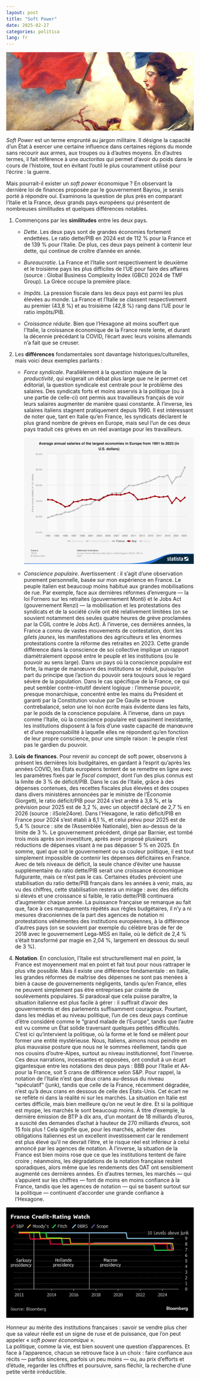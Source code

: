 ```yaml
---
layout: post
title: "Soft Power"
date: 2025-02-27
categories: politica
lang: fr
---
```


![Marianne](/assets/images/Marianne.jpg)

_Soft Power_ est un terme emprunté au jargon militaire. Il désigne la capacité d’un État à exercer une certaine influence dans certaines régions du monde sans recourir aux armes, aux troupes ou à d’autres moyens. En d’autres termes, il fait référence à une *auctoritas* qui permet d’avoir du poids dans le cours de l’histoire, tout en évitant l’outil le plus couramment utilisé pour l’écrire : la guerre.

Mais pourrait-il exister un _soft power_ économique ? En observant la dernière loi de finances proposée par le gouvernement Bayrou, je serais porté à répondre oui. Examinons la question de plus près en comparant l’Italie et la France, deux grands pays européens qui présentent de nombreuses similitudes et quelques différences notables.

1. Commençons par les **similitudes** entre les deux pays.

   - *Dette*. Les deux pays sont de grandes économies fortement endettées. Le ratio dette/PIB en 2024 est de 112 % pour la France et de 139 % pour l’Italie. De plus, ces deux pays peinent à contenir leur dette, qui continue de croître d’année en année.

   - *Bureaucratie*. La France et l’Italie sont respectivement le deuxième et le troisième pays les plus difficiles de l’UE pour faire des affaires (source : Global Business Complexity Index (GBCI) 2024 de TMF Group). La Grèce occupe la première place.

   - *Impôts*. La pression fiscale dans les deux pays est parmi les plus élevées au monde. La France et l’Italie se classent respectivement au premier (43,8 %) et au troisième (42,8 %) rang dans l’UE pour le ratio impôts/PIB.

   - *Croissance réduite*. Bien que l’Hexagone ait moins souffert que l'Italie, la croissance économique de la France reste lente, et durant la décennie précédant la COVID, l’écart avec leurs voisins allemands n’a fait que se creuser.

2. Les **différences** fondamentales sont davantage historiques/culturelles, mais voici deux exemples parlants :

   - *Force syndicale*. Parallèlement à la question majeure de la *productivité*, qui exigerait un débat plus large que ne le permet cet éditorial, la question syndicale est centrale pour le problème des salaires. Des syndicats forts et moins asservis à la politique (ou à une partie de celle-ci) ont permis aux travailleurs français de voir leurs salaires augmenter de manière quasi constante. À l’inverse, les salaires italiens stagnent pratiquement depuis 1990. Il est intéressant de noter que, tant en Italie qu’en France, les syndicats déclarent le plus grand nombre de grèves en Europe, mais seul l’un de ces deux pays traduit ces grèves en un réel avantage pour les travailleurs.
     
     ![FR_IT_salaries](/assets/images/Salaries_France_vs_Italy.png)

   - *Conscience populaire*. Avertissement : il s’agit d’une observation purement personnelle, basée sur mon expérience en France.
     Le peuple italien est beaucoup moins habitué aux grandes mobilisations de rue. Par exemple, face aux dernières réformes d’envergure — la loi Fornero sur les retraites (gouvernement Monti) et le Jobs Act (gouvernement Renzi) — la mobilisation et les protestations des syndicats et de la société civile ont été relativement limitées (on se souvient notamment des seules quatre heures de grève proclamées par la CGIL contre le Jobs Act). À l’inverse, ces dernières années, la France a connu de vastes mouvements de contestation, dont les *gilets jaunes*, les manifestations des agriculteurs et les énormes protestations contre la réforme des retraites en 2023. Cette grande différence dans la conscience de soi collective implique un rapport diamétralement opposé entre le peuple et les institutions (ou le pouvoir au sens large). Dans un pays où la conscience populaire est forte, la marge de manœuvre des institutions se réduit, puisqu’on part du principe que l’action du pouvoir sera toujours sous le regard sévère de la population. Dans le cas spécifique de la France, ce qui peut sembler contre-intuitif devient logique : l’immense pouvoir, presque monarchique, concentré entre les mains du Président et garanti par la Constitution voulue par De Gaulle se trouve contrebalancé, selon une loi non écrite mais évidente dans les faits, par le poids de la conscience populaire. 
     À l’inverse, dans un pays comme l’Italie, où la conscience populaire est quasiment inexistante, les institutions disposent à la fois d’une vaste capacité de manœuvre et d’une responsabilité à laquelle elles ne répondent qu’en fonction de leur propre conscience, pour une simple raison : le peuple n’est pas le gardien du pouvoir.

3. **Lois de finances**. Pour revenir au concept de soft power, observons à présent les dernières lois budgétaires, en gardant à l’esprit qu’après les années COVID, les États européens tentent de se remettre en ligne avec les paramètres fixés par le *fiscal compact*, dont l’un des plus connus est la limite de 3 % de déficit/PIB. Dans le cas de l’Italie, grâce à des dépenses contenues, des recettes fiscales plus élevées et des coupes dans divers ministères annoncées par le ministre de l’Économie Giorgetti, le ratio déficit/PIB pour 2024 s’est arrêté à 3,8 %, et la prévision pour 2025 est de 3,2 %, avec un objectif déclaré de 2,7 % en 2026 (source : ilSole24ore). Dans l'Hexagone, le ratio déficit/PIB en France pour 2024 s’est établi à 6,1 %, et celui prévu pour 2025 est de 5,4 % (source : site de l’Assemblée Nationale), bien au-dessus de la limite de 3 %. Le gouvernement précédent, dirigé par Barnier, est tombé trois mois après son investiture, après avoir proposé plusieurs réductions de dépenses visant à ne pas dépasser 5 % en 2025. En somme, quel que soit le gouvernement ou sa couleur politique, il est tout simplement impossible de contenir les dépenses déficitaires en France. Avec de tels niveaux de déficit, la seule chance d’éviter une hausse supplémentaire du ratio dette/PIB serait une croissance économique fulgurante, mais ce n’est pas le cas. Certaines études prévoient une stabilisation du ratio dette/PIB français dans les années à venir, mais, au vu des chiffres, cette stabilisation restera un mirage : avec des déficits si élevés et une croissance si faible, le ratio dette/PIB continuera d’augmenter chaque année. La puissance française se remarque au fait que, face à ces manquements répétés aux règles budgétaires, il n’y a ni mesures draconiennes de la part des agences de notation ni protestations véhémentes des institutions européennes, à la différence d’autres pays (on se souvient par exemple du célèbre bras de fer de 2018 avec le gouvernement Lega-M5S en Italie, où le déficit de 2,4 % s’était transformé par magie en 2,04 %, largement en dessous du seuil de 3 %).

4. **Notation**. En conclusion, l’Italie est structurellement mal en point, la France est moyennement mal en point et fait tout pour nous rattraper le plus vite possible. Mais il existe une différence fondamentale : en Italie, les grandes réformes de maîtrise des dépenses ne sont pas menées à bien à cause de gouvernements négligents, tandis qu’en France, elles ne peuvent simplement pas être entreprises par crainte de soulèvements populaires. Si paradoxal que cela puisse paraître, la situation italienne est plus facile à gérer : il suffirait d’avoir des gouvernements et des parlements suffisamment courageux. Pourtant, dans les médias et au niveau politique, l’un de ces deux pays continue d’être considéré comme le “grand malade de l’Europe”, tandis que l’autre est vu comme un État solide traversant quelques petites difficultés. C’est ici qu’intervient la politique, où la forme et le fond se mêlent pour former une entité mystérieuse. Nous, Italiens, aimons nous peindre en plus mauvaise posture que nous ne le sommes réellement, tandis que nos cousins d’outre-Alpes, surtout au niveau institutionnel, font l’inverse. Ces deux narrations, incessantes et opposées, ont conduit à un écart gigantesque entre les notations des deux pays : BBB pour l’Italie et AA- pour la France, soit 5 crans de différence selon S&P. Pour rappel, la notation de l’Italie n’est que deux crans au-dessus du niveau “spéculatif” (junk), tandis que celle de la France, récemment dégradée, n’est qu’à deux crans en dessous de celle des États-Unis. Cet écart ne se reflète ni dans la réalité ni sur les marchés. La situation en Italie est certes difficile, mais bien meilleure qu’on ne veut le dire. Et si la politique est myope, les marchés le sont beaucoup moins. À titre d’exemple, la dernière émission de BTP à dix ans, d’un montant de 18 milliards d’euros, a suscité des demandes d’achat à hauteur de 270 milliards d’euros, soit 15 fois plus ! Cela signifie que, pour les marchés, acheter des obligations italiennes est un excellent investissement car le rendement est plus élevé qu’il ne devrait l’être, et le risque réel est inférieur à celui annoncé par les agences de notation. À l’inverse, la situation de la France est bien moins rose que ce que les institutions tentent de faire croire ; néanmoins, les dégradations de la notation française restent sporadiques, alors même que les rendements des OAT ont sensiblement augmenté ces dernières années. En d’autres termes, les marchés — qui s’appuient sur les chiffres — font de moins en moins confiance à la France, tandis que les agences de notation — qui se basent surtout sur la politique — continuent d’accorder une grande confiance à l’Hexagone.

  ![Rating_France](/assets/images/france_rating.jpeg)

Honneur au mérite des institutions françaises : savoir se vendre plus cher que sa valeur réelle est un signe de ruse et de puissance, que l’on peut appeler « _soft power économique_ ».  
La politique, comme la vie, est bien souvent une question d’apparences. Et face à l’apparence, chacun se retrouve face à un choix : faire confiance aux récits — parfois sincères, parfois un peu moins — ou, au prix d’efforts et d’étude, regarder les chiffres et poursuivre, sans fléchir, la recherche d’une petite vérité irréductible.
